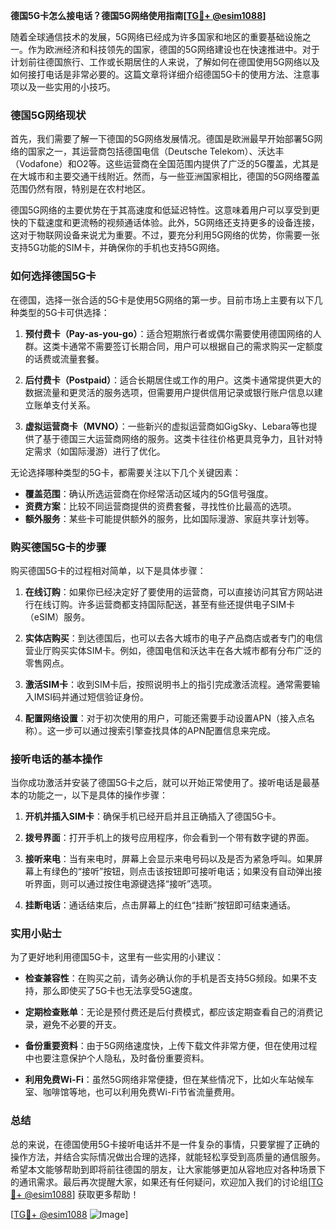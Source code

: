 **德国5G卡怎么接电话？德国5G网络使用指南[[TG💪+ @esim1088](https://t.me/s/esim1088)]**

随着全球通信技术的发展，5G网络已经成为许多国家和地区的重要基础设施之一。作为欧洲经济和科技领先的国家，德国的5G网络建设也在快速推进中。对于计划前往德国旅行、工作或长期居住的人来说，了解如何在德国使用5G网络以及如何接打电话是非常必要的。这篇文章将详细介绍德国5G卡的使用方法、注意事项以及一些实用的小技巧。

### 德国5G网络现状

首先，我们需要了解一下德国的5G网络发展情况。德国是欧洲最早开始部署5G网络的国家之一，其运营商包括德国电信（Deutsche Telekom）、沃达丰（Vodafone）和O2等。这些运营商在全国范围内提供了广泛的5G覆盖，尤其是在大城市和主要交通干线附近。然而，与一些亚洲国家相比，德国的5G网络覆盖范围仍然有限，特别是在农村地区。

德国5G网络的主要优势在于其高速度和低延迟特性。这意味着用户可以享受到更快的下载速度和更流畅的视频通话体验。此外，5G网络还支持更多的设备连接，这对于物联网设备来说尤为重要。不过，要充分利用5G网络的优势，你需要一张支持5G功能的SIM卡，并确保你的手机也支持5G网络。

### 如何选择德国5G卡

在德国，选择一张合适的5G卡是使用5G网络的第一步。目前市场上主要有以下几种类型的5G卡可供选择：

1. **预付费卡（Pay-as-you-go）**：适合短期旅行者或偶尔需要使用德国网络的人群。这类卡通常不需要签订长期合同，用户可以根据自己的需求购买一定额度的话费或流量套餐。

2. **后付费卡（Postpaid）**：适合长期居住或工作的用户。这类卡通常提供更大的数据流量和更灵活的服务选项，但需要用户提供信用记录或银行账户信息以建立账单支付关系。

3. **虚拟运营商卡（MVNO）**：一些新兴的虚拟运营商如GigSky、Lebara等也提供了基于德国三大运营商网络的服务。这类卡往往价格更具竞争力，且针对特定需求（如国际漫游）进行了优化。

无论选择哪种类型的5G卡，都需要关注以下几个关键因素：
- **覆盖范围**：确认所选运营商在你经常活动区域内的5G信号强度。
- **资费方案**：比较不同运营商提供的资费套餐，寻找性价比最高的选项。
- **额外服务**：某些卡可能提供额外的服务，比如国际漫游、家庭共享计划等。

### 购买德国5G卡的步骤

购买德国5G卡的过程相对简单，以下是具体步骤：

1. **在线订购**：如果你已经决定好了要使用的运营商，可以直接访问其官方网站进行在线订购。许多运营商都支持国际配送，甚至有些还提供电子SIM卡（eSIM）服务。

2. **实体店购买**：到达德国后，也可以去各大城市的电子产品商店或者专门的电信营业厅购买实体SIM卡。例如，德国电信和沃达丰在各大城市都有分布广泛的零售网点。

3. **激活SIM卡**：收到SIM卡后，按照说明书上的指引完成激活流程。通常需要输入IMSI码并通过短信验证身份。

4. **配置网络设置**：对于初次使用的用户，可能还需要手动设置APN（接入点名称）。这一步可以通过搜索引擎查找具体的APN配置信息来完成。

### 接听电话的基本操作

当你成功激活并安装了德国5G卡之后，就可以开始正常使用了。接听电话是最基本的功能之一，以下是具体的操作步骤：

1. **开机并插入SIM卡**：确保手机已经开启并且正确插入了德国5G卡。

2. **拨号界面**：打开手机上的拨号应用程序，你会看到一个带有数字键的界面。

3. **接听来电**：当有来电时，屏幕上会显示来电号码以及是否为紧急呼叫。如果屏幕上有绿色的“接听”按钮，则点击该按钮即可接听电话；如果没有自动弹出接听界面，则可以通过按住电源键选择“接听”选项。

4. **挂断电话**：通话结束后，点击屏幕上的红色“挂断”按钮即可结束通话。

### 实用小贴士

为了更好地利用德国5G卡，这里有一些实用的小建议：

- **检查兼容性**：在购买之前，请务必确认你的手机是否支持5G频段。如果不支持，那么即使买了5G卡也无法享受5G速度。
  
- **定期检查账单**：无论是预付费还是后付费模式，都应该定期查看自己的消费记录，避免不必要的开支。

- **备份重要资料**：由于5G网络速度快，上传下载文件非常方便，但在使用过程中也要注意保护个人隐私，及时备份重要资料。

- **利用免费Wi-Fi**：虽然5G网络非常便捷，但在某些情况下，比如火车站候车室、咖啡馆等地，也可以利用免费Wi-Fi节省流量费用。

### 总结

总的来说，在德国使用5G卡接听电话并不是一件复杂的事情，只要掌握了正确的操作方法，并结合实际情况做出合理的选择，就能轻松享受到高质量的通信服务。希望本文能够帮助到即将前往德国的朋友，让大家能够更加从容地应对各种场景下的通讯需求。最后再次提醒大家，如果还有任何疑问，欢迎加入我们的讨论组[[TG💪+ @esim1088](https://t.me/s/esim1088)] 获取更多帮助！

[[TG💪+ @esim1088](https://t.me/s/esim1088) ![Image](https://i.postimg.cc/4NQfJmqS/Snipaste-2025-05-13-00-14-12.png)]